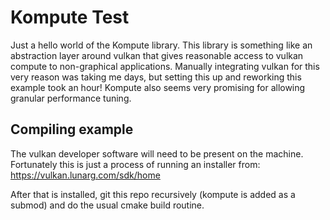 # Kompute Test

Just a hello world of the Kompute library. This library is something like an abstraction layer around vulkan that gives reasonable access to vulkan compute to non-graphical applications. Manually integrating vulkan for this very reason was taking me days, but setting this up and reworking this example took an hour! Kompute also seems very promising for allowing granular performance tuning. 

## Compiling example

The vulkan developer software will need to be present on the machine. Fortunately this is just a process of running an installer from: https://vulkan.lunarg.com/sdk/home

After that is installed, git this repo recursively (kompute is added as a submod) and do the usual cmake build routine. 